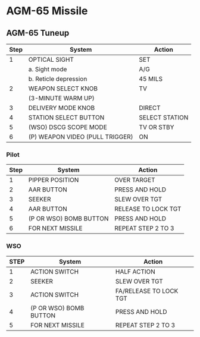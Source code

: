 # AGM-65 Missile

## AGM-65 Tuneup

| Step | System                          | Action         |
|------|---------------------------------|----------------|
| 1    | OPTICAL SIGHT                   | SET            |
|      | a. Sight mode                   | A/G            |
|      | b. Reticle depression           | 45 MILS        |
| 2    | WEAPON SELECT KNOB              | TV             |
|      | (3-MINUTE WARM UP)              |                |
| 3    | DELIVERY MODE KNOB              | DIRECT         |
| 4    | STATION SELECT BUTTON           | SELECT STATION |
| 5    | (WSO) DSCG SCOPE MODE           | TV OR STBY     |
| 6    | (P) WEAPON VIDEO (PULL TRIGGER) | ON             |

### Pilot

| Step | System                 | Action              |
|------|------------------------|---------------------|
| 1    | PIPPER POSITION        | OVER TARGET         |
| 2    | AAR BUTTON             | PRESS AND HOLD      |
| 3    | SEEKER                 | SLEW OVER TGT       |
| 4    | AAR BUTTON             | RELEASE TO LOCK TGT |
| 5    | (P OR WSO) BOMB BUTTON | PRESS AND HOLD      |
| 6    | FOR NEXT MISSILE       | REPEAT STEP 2 TO 3  |

### WSO

| STEP | System                 | Action                 |
|------|------------------------|------------------------|
| 1    | ACTION SWITCH          | HALF ACTION            |
| 2    | SEEKER                 | SLEW OVER TGT          |
| 3    | ACTION SWITCH          | FA/RELEASE TO LOCK TGT |
| 4    | (P OR WSO) BOMB BUTTON | PRESS AND HOLD         |
| 5    | FOR NEXT MISSILE       | REPEAT STEP 2 TO 3     |
